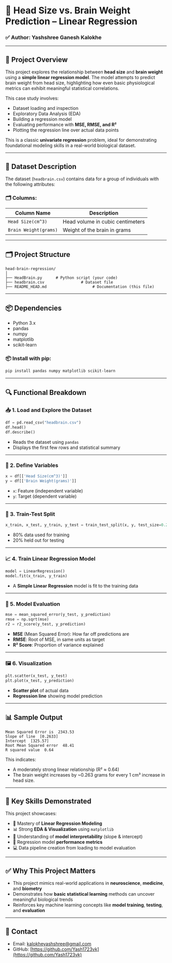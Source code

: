 # 🧠 Head Size vs. Brain Weight Prediction – Linear Regression

### ✅ Author: Yashshree Ganesh Kalokhe

---

## 📌 Project Overview

This project explores the relationship between **head size** and **brain weight** using a **simple linear regression model**. The model attempts to predict brain weight from head size, highlighting how even basic physiological metrics can exhibit meaningful statistical correlations.

This case study involves:

* Dataset loading and inspection
* Exploratory Data Analysis (EDA)
* Building a regression model
* Evaluating performance with **MSE, RMSE, and R²**
* Plotting the regression line over actual data points

This is a classic **univariate regression** problem, ideal for demonstrating foundational modeling skills in a real-world biological dataset.

---

## 🧠 Dataset Description

The dataset (`headbrain.csv`) contains data for a group of individuals with the following attributes:

### 🗂️ Columns:

| Column Name           | Description                      |
| --------------------- | -------------------------------- |
| `Head Size(cm^3)`     | Head volume in cubic centimeters |
| `Brain Weight(grams)` | Weight of the brain in grams     |

---

## 🗂️ Project Structure

```
head-brain-regression/
│
├── HeadBrain.py      # Python script (your code)
├── headbrain.csv                # Dataset file
├── README_HEAD.md                    # Documentation (this file)
```

---

## 📦 Dependencies

* Python 3.x
* pandas
* numpy
* matplotlib
* scikit-learn

### 📦 Install with pip:

```bash
pip install pandas numpy matplotlib scikit-learn
```
---

## 🔍 Functional Breakdown

### 📥 1. Load and Explore the Dataset

```python
df = pd.read_csv("headbrain.csv")
df.head()
df.describe()
```

* Reads the dataset using `pandas`
* Displays the first few rows and statistical summary

---

### 🧠 2. Define Variables

```python
x = df[['Head Size(cm^3)']]
y = df[['Brain Weight(grams)']]
```

* `x`: Feature (independent variable)
* `y`: Target (dependent variable)

---

### 🔀 3. Train-Test Split

```python
x_train, x_test, y_train, y_test = train_test_split(x, y, test_size=0.2, random_state=42)
```

* 80% data used for training
* 20% held out for testing

---

### 📈 4. Train Linear Regression Model

```python
model = LinearRegression()
model.fit(x_train, y_train)
```

* A **Simple Linear Regression** model is fit to the training data

---

### 🧪 5. Model Evaluation

```python
mse = mean_squared_error(y_test, y_prediction)
rmse = np.sqrt(mse)
r2 = r2_score(y_test, y_prediction)
```

* **MSE** (Mean Squared Error): How far off predictions are
* **RMSE**: Root of MSE, in same units as target
* **R² Score**: Proportion of variance explained

---

### 🖼️ 6. Visualization

```python
plt.scatter(x_test, y_test)
plt.plot(x_test, y_prediction)
```

* **Scatter plot** of actual data
* **Regression line** showing model prediction

---

## 📊 Sample Output

```
Mean Squared Error is  2343.53
Slope of line  [0.2633]
Intercept  [325.57]
Root Mean Squared error  48.41
R squared value  0.64
```

This indicates:

* A moderately strong linear relationship (R² ≈ 0.64)
* The brain weight increases by \~0.263 grams for every 1 cm³ increase in head size.

---

## 🎯 Key Skills Demonstrated

This project showcases:

* 🧮 Mastery of **Linear Regression Modeling**
* 📊 Strong **EDA & Visualization** using `matplotlib`
* 📐 Understanding of **model interpretability** (slope & intercept)
* 📏 Regression model **performance metrics**
* 💻 Data pipeline creation from loading to model evaluation

---

## ✅ Why This Project Matters

* This project mimics real-world applications in **neuroscience**, **medicine**, and **biometry**
* Demonstrates how **basic statistical learning** methods can uncover meaningful biological trends
* Reinforces key machine learning concepts like **model training**, **testing**, and **evaluation**

---

## 📧 Contact

* Email: [kalokheyashshree@gmail.com](mailto:kalokheyashshree@gmail.com)
* GitHub: [https://github.com/Yash1723vk](https://github.com/Yash1723vk)
